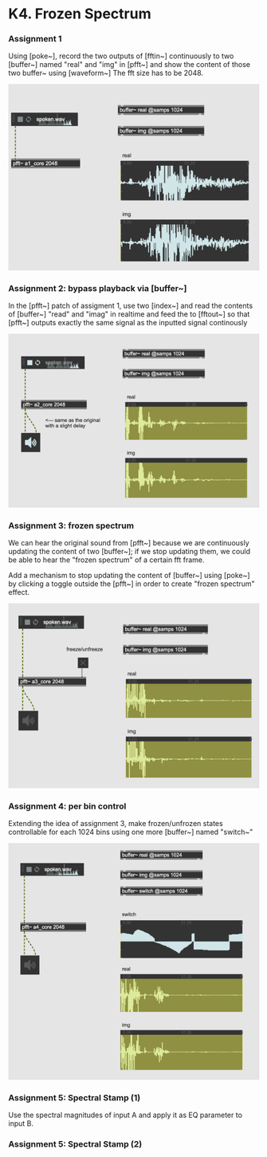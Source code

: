 # K4. Frozen Spectrum

### Assignment 1

Using [poke~], record the two outputs of [fftin~] continuously to two [buffer~] named "real" and "img" in [pfft~] and show the content of those two buffer~ using [waveform~]
The fft size has to be 2048. 

![](k4/a1.png)

### Assignment 2: bypass playback via [buffer~]
In the [pfft~] patch of assigment 1, use two [index~] and read the contents of [buffer~] "read" and "imag" in realtime and feed the to [fftout~] so that [pfft~] outputs exactly the same signal as the inputted signal continously

![](k4/a2.png)


### Assignment 3: frozen spectrum
We can hear the original sound from [pfft~] because we are continuously updating the content of two [buffer~]; if we stop updating them, we could be able to hear the "frozen spectrum" of a certain fft frame.

Add a mechanism to stop updating the content of [buffer~] using [poke~] by clicking a toggle outside the [pfft~] in order to create "frozen spectrum" effect.

![](k4/a3.png)


### Assignment 4: per bin control
Extending the idea of assignment 3, make frozen/unfrozen states controllable for each 1024 bins using one more [buffer~] named "switch~"

![](k4/a4.png)

### Assignment 5: Spectral Stamp (1)

Use the spectral magnitudes of input A and apply it as EQ parameter to input B.


### Assignment 5: Spectral Stamp (2)